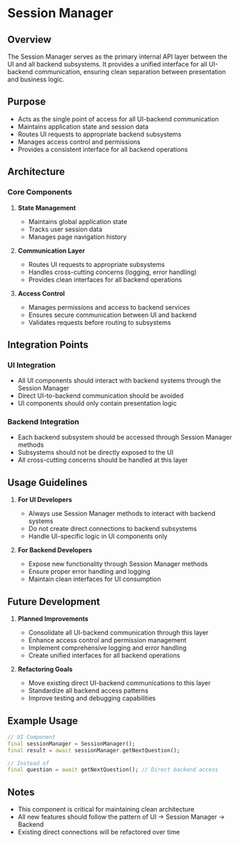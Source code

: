 # Session Manager

## Overview
The Session Manager serves as the primary internal API layer between the UI and all backend subsystems. It provides a unified interface for all UI-backend communication, ensuring clean separation between presentation and business logic.

## Purpose
- Acts as the single point of access for all UI-backend communication
- Maintains application state and session data
- Routes UI requests to appropriate backend subsystems
- Manages access control and permissions
- Provides a consistent interface for all backend operations

## Architecture
### Core Components
1. **State Management**
   - Maintains global application state
   - Tracks user session data
   - Manages page navigation history

2. **Communication Layer**
   - Routes UI requests to appropriate subsystems
   - Handles cross-cutting concerns (logging, error handling)
   - Provides clean interfaces for all backend operations

3. **Access Control**
   - Manages permissions and access to backend services
   - Ensures secure communication between UI and backend
   - Validates requests before routing to subsystems

## Integration Points
### UI Integration
- All UI components should interact with backend systems through the Session Manager
- Direct UI-to-backend communication should be avoided
- UI components should only contain presentation logic

### Backend Integration
- Each backend subsystem should be accessed through Session Manager methods
- Subsystems should not be directly exposed to the UI
- All cross-cutting concerns should be handled at this layer

## Usage Guidelines
1. **For UI Developers**
   - Always use Session Manager methods to interact with backend systems
   - Do not create direct connections to backend subsystems
   - Handle UI-specific logic in UI components only

2. **For Backend Developers**
   - Expose new functionality through Session Manager methods
   - Ensure proper error handling and logging
   - Maintain clean interfaces for UI consumption

## Future Development
1. **Planned Improvements**
   - Consolidate all UI-backend communication through this layer
   - Enhance access control and permission management
   - Implement comprehensive logging and error handling
   - Create unified interfaces for all backend operations

2. **Refactoring Goals**
   - Move existing direct UI-backend communications to this layer
   - Standardize all backend access patterns
   - Improve testing and debugging capabilities

## Example Usage
```dart
// UI Component
final sessionManager = SessionManager();
final result = await sessionManager.getNextQuestion();

// Instead of
final question = await getNextQuestion(); // Direct backend access
```

## Notes
- This component is critical for maintaining clean architecture
- All new features should follow the pattern of UI -> Session Manager -> Backend
- Existing direct connections will be refactored over time
